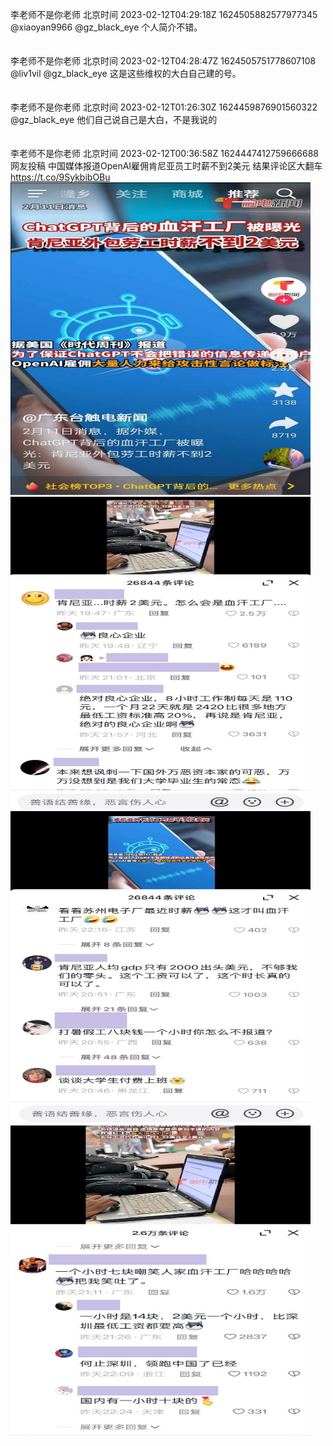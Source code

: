 李老师不是你老师 北京时间 2023-02-12T04:29:18Z 1624505882577977345<br>@xiaoyan9966 @gz_black_eye 个人简介不错。<br><br><br>李老师不是你老师 北京时间 2023-02-12T04:28:47Z 1624505751778607108<br>@liv1vil @gz_black_eye 这是这些维权的大白自己建的号。<br><br><br>李老师不是你老师 北京时间 2023-02-12T01:26:30Z 1624459876901560322<br>@gz_black_eye 他们自己说自己是大白，不是我说的<br><br><br>李老师不是你老师 北京时间 2023-02-12T00:36:58Z 1624447412759666688<br>网友投稿
中国媒体报道OpenAI雇佣肯尼亚员工时薪不到2美元
结果评论区大翻车 https://t.co/9SykbibOBu<br><img src='/temp/image/2023/x-Month-2/1624447412759666688_0.jpg' width='480' height='500'><img src='/temp/image/2023/x-Month-2/1624447412759666688_1.jpg' width='480' height='500'><img src='/temp/image/2023/x-Month-2/1624447412759666688_2.jpg' width='480' height='500'><img src='/temp/image/2023/x-Month-2/1624447412759666688_3.jpg' width='480' height='500'><br><br>